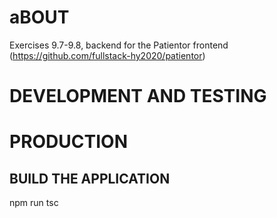 # aBOUT
Exercises 9.7-9.8, backend for the Patientor frontend (https://github.com/fullstack-hy2020/patientor)


# DEVELOPMENT AND TESTING


# PRODUCTION

## BUILD THE APPLICATION
npm run tsc